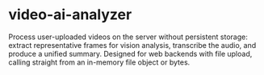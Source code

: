 # video-ai-analyzer
Process user-uploaded videos on the server without persistent storage: extract representative frames for vision analysis, transcribe the audio, and produce a unified summary. Designed for web backends with file upload, calling straight from an in-memory file object or bytes.

